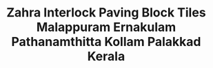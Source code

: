 ---
title: "Zahra Interlock Paving Block Tiles Malappuram Ernakulam Pathanamthitta Kollam Palakkad Kerala"
url: /kechery-thuvanoor/zahra-interlock-paving-block-tiles-malappuram-ernakulam-pathanamthitta-kollam-palakkad-kerala/
shop: Allgemein
---